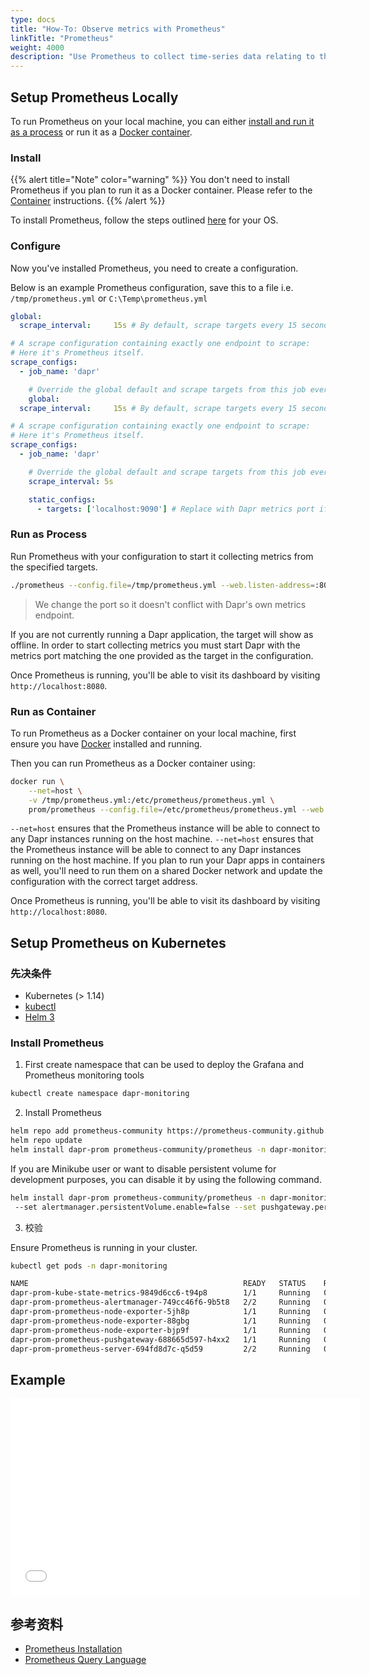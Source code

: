 ```yaml
---
type: docs
title: "How-To: Observe metrics with Prometheus"
linkTitle: "Prometheus"
weight: 4000
description: "Use Prometheus to collect time-series data relating to the execution of the Dapr runtime itself"
---
```


## Setup Prometheus Locally
To run Prometheus on your local machine, you can either [install and run it as a process](#install) or run it as a [Docker container](#Run-as-Container).

### Install
{{% alert title="Note" color="warning" %}}
You don't need to install Prometheus if you plan to run it as a Docker container. Please refer to the [Container](#run-as-container) instructions.
{{% /alert %}}

To install Prometheus, follow the steps outlined [here](https://prometheus.io/docs/prometheus/latest/getting_started/) for your OS.

### Configure
Now you've installed Prometheus, you need to create a configuration.

Below is an example Prometheus configuration, save this to a file i.e. `/tmp/prometheus.yml` or `C:\Temp\prometheus.yml`
```yaml
global:
  scrape_interval:     15s # By default, scrape targets every 15 seconds.

# A scrape configuration containing exactly one endpoint to scrape:
# Here it's Prometheus itself.
scrape_configs:
  - job_name: 'dapr'

    # Override the global default and scrape targets from this job every 5 seconds.
    global:
  scrape_interval:     15s # By default, scrape targets every 15 seconds.

# A scrape configuration containing exactly one endpoint to scrape:
# Here it's Prometheus itself.
scrape_configs:
  - job_name: 'dapr'

    # Override the global default and scrape targets from this job every 5 seconds.
    scrape_interval: 5s

    static_configs:
      - targets: ['localhost:9090'] # Replace with Dapr metrics port if not default
```

### Run as Process
Run Prometheus with your configuration to start it collecting metrics from the specified targets.
```bash
./prometheus --config.file=/tmp/prometheus.yml --web.listen-address=:8080
```
> We change the port so it doesn't conflict with Dapr's own metrics endpoint.

If you are not currently running a Dapr application, the target will show as offline. In order to start collecting metrics you must start Dapr with the metrics port matching the one provided as the target in the configuration.

Once Prometheus is running, you'll be able to visit its dashboard by visiting `http://localhost:8080`.

### Run as Container
To run Prometheus as a Docker container on your local machine, first ensure you have [Docker](https://docs.docker.com/install/) installed and running.

Then you can run Prometheus as a Docker container using:
```bash
docker run \
    --net=host \
    -v /tmp/prometheus.yml:/etc/prometheus/prometheus.yml \
    prom/prometheus --config.file=/etc/prometheus/prometheus.yml --web.listen-address=:8080
```
`--net=host` ensures that the Prometheus instance will be able to connect to any Dapr instances running on the host machine. `--net=host` ensures that the Prometheus instance will be able to connect to any Dapr instances running on the host machine. If you plan to run your Dapr apps in containers as well, you'll need to run them on a shared Docker network and update the configuration with the correct target address.

Once Prometheus is running, you'll be able to visit its dashboard by visiting `http://localhost:8080`.

## Setup Prometheus on Kubernetes

### 先决条件

- Kubernetes (> 1.14)
- [kubectl](https://kubernetes.io/docs/tasks/tools/install-kubectl/)
- [Helm 3](https://helm.sh/)

### Install Prometheus

1.  First create namespace that can be used to deploy the Grafana and Prometheus monitoring tools

```bash
kubectl create namespace dapr-monitoring
```

2. Install Prometheus

```bash
helm repo add prometheus-community https://prometheus-community.github.io/helm-charts
helm repo update
helm install dapr-prom prometheus-community/prometheus -n dapr-monitoring
```

If you are Minikube user or want to disable persistent volume for development purposes, you can disable it by using the following command.

```bash
helm install dapr-prom prometheus-community/prometheus -n dapr-monitoring
 --set alertmanager.persistentVolume.enable=false --set pushgateway.persistentVolume.enabled=false --set server.persistentVolume.enabled=false
```

3. 校验

Ensure Prometheus is running in your cluster.

```bash
kubectl get pods -n dapr-monitoring

NAME                                                READY   STATUS    RESTARTS   AGE
dapr-prom-kube-state-metrics-9849d6cc6-t94p8        1/1     Running   0          4m58s
dapr-prom-prometheus-alertmanager-749cc46f6-9b5t8   2/2     Running   0          4m58s
dapr-prom-prometheus-node-exporter-5jh8p            1/1     Running   0          4m58s
dapr-prom-prometheus-node-exporter-88gbg            1/1     Running   0          4m58s
dapr-prom-prometheus-node-exporter-bjp9f            1/1     Running   0          4m58s
dapr-prom-prometheus-pushgateway-688665d597-h4xx2   1/1     Running   0          4m58s
dapr-prom-prometheus-server-694fd8d7c-q5d59         2/2     Running   0          4m58s
```

## Example

<div class="embed-responsive embed-responsive-16by9">
    <iframe width="560" height="315" src="//player.bilibili.com/player.html?aid=886064109&bvid=BV1QK4y1p7fn&cid=277946151&page=10&t=2577" frameborder="0" allow="accelerometer; autoplay; clipboard-write; encrypted-media; gyroscope; picture-in-picture" allowfullscreen></iframe>
</div>

## 参考资料

* [Prometheus Installation](https://github.com/prometheus-community/helm-charts)
* [Prometheus Query Language](https://prometheus.io/docs/prometheus/latest/querying/basics/)